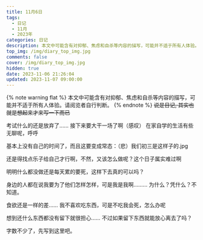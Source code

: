 ```yaml
---
title: 11月6日
tags:
  - 日记
  - 11月
  - 2023年
categories: 日记
description: 本文中可能含有对抑郁、焦虑和自杀等内容的描写，可能并不适于所有人体验。请阅览者自行判断。
top_img: /img/diary_top_img.jpg
comments: false
cover: /img/diary_top_img.jpg
hidden: true
date: 2023-11-06 21:26:04
updated: 2023-11-07 09:00:00
---
```

{% note warning flat %}
本文中可能含有对抑郁、焦虑和自杀等内容的描写，可能并不适于所有人体验。请阅览者自行判断。
{% endnote %}
~~说是日记, 其实也就是想起来才来写一下而已~~

考试什么的还是放弃了…… 接下来要大干一场了啊（感叹） 在家自学的生活有些无聊呢，呼呼

基本上没有自己的时间了，而且这要变成常态：（悲）我们初三是这样子的.jpg

还是得找点乐子给自己才行啊，不然，又该怎么做呢？这个日子属实难过啊

明明什么都没做还是每天累的要死，这样下去真的可以吗？

身边的人都在说我要为了他们怎样怎样，可是我是我啊……… 为什么？凭什么？不知道。

食欲还是一样的差…… 我不喜欢吃东西，可是不吃我会死，怎么办呢

想到还什么东西都没有留下就很担心…… 不过如果留下东西就能放心离去了吗？

字数不少了，先写到这里吧。
